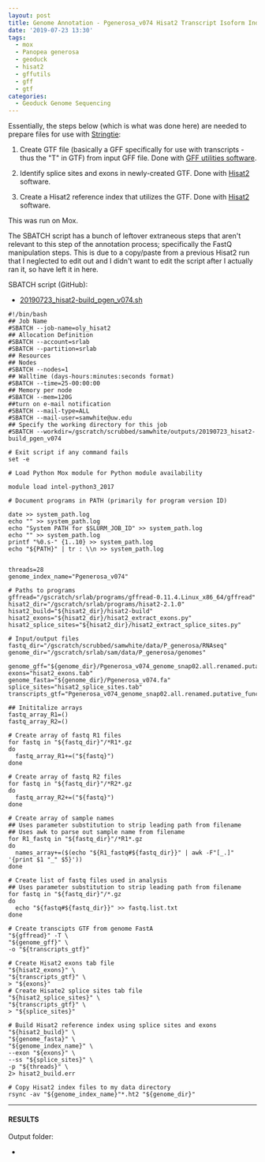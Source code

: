 ```yaml
---
layout: post
title: Genome Annotation - Pgenerosa_v074 Hisat2 Transcript Isoform Index
date: '2019-07-23 13:30'
tags:
  - mox
  - Panopea generosa
  - geoduck
  - hisat2
  - gffutils
  - gff
  - gtf
categories:
  - Geoduck Genome Sequencing
---
```


Essentially, the steps below (which is what was done here) are needed to prepare files for use with [Stringtie](https://ccb.jhu.edu/software/stringtie/index.shtml):

1. Create GTF file (basically a GFF specifically for use with transcripts - thus the "T" in GTF) from input GFF file. Done with [GFF utilities software](http://ccb.jhu.edu/software/stringtie/gff.shtml).

2. Identify splice sites and exons in newly-created GTF. Done with [Hisat2](https://ccb.jhu.edu/software/hisat2/manual.shtml) software.

3. Create a Hisat2 reference index that utilizes the GTF. Done with [Hisat2](https://ccb.jhu.edu/software/hisat2/manual.shtml) software.

This was run on Mox.

The SBATCH script has a bunch of leftover extraneous steps that aren't relevant to this step of the annotation process; specifically the FastQ manipulation steps. This is due to a copy/paste from a previous Hisat2 run that I neglected to edit out and I didn't want to edit the script after I actually ran it, so have left it in here.

SBATCH script (GitHub):

- [20190723_hisat2-build_pgen_v074.sh](https://github.com/RobertsLab/sams-notebook/blob/master/sbatch_scripts/20190723_hisat2-build_pgen_v074.sh)

```shell
#!/bin/bash
## Job Name
#SBATCH --job-name=oly_hisat2
## Allocation Definition
#SBATCH --account=srlab
#SBATCH --partition=srlab
## Resources
## Nodes
#SBATCH --nodes=1
## Walltime (days-hours:minutes:seconds format)
#SBATCH --time=25-00:00:00
## Memory per node
#SBATCH --mem=120G
##turn on e-mail notification
#SBATCH --mail-type=ALL
#SBATCH --mail-user=samwhite@uw.edu
## Specify the working directory for this job
#SBATCH --workdir=/gscratch/scrubbed/samwhite/outputs/20190723_hisat2-build_pgen_v074

# Exit script if any command fails
set -e

# Load Python Mox module for Python module availability

module load intel-python3_2017

# Document programs in PATH (primarily for program version ID)

date >> system_path.log
echo "" >> system_path.log
echo "System PATH for $SLURM_JOB_ID" >> system_path.log
echo "" >> system_path.log
printf "%0.s-" {1..10} >> system_path.log
echo "${PATH}" | tr : \\n >> system_path.log


threads=28
genome_index_name="Pgenerosa_v074"

# Paths to programs
gffread="/gscratch/srlab/programs/gffread-0.11.4.Linux_x86_64/gffread"
hisat2_dir="/gscratch/srlab/programs/hisat2-2.1.0"
hisat2_build="${hisat2_dir}/hisat2-build"
hisat2_exons="${hisat2_dir}/hisat2_extract_exons.py"
hisat2_splice_sites="${hisat2_dir}/hisat2_extract_splice_sites.py"

# Input/output files
fastq_dir="/gscratch/scrubbed/samwhite/data/P_generosa/RNAseq"
genome_dir="/gscratch/srlab/sam/data/P_generosa/genomes"

genome_gff="${genome_dir}/Pgenerosa_v074_genome_snap02.all.renamed.putative_function.domain_added.gff"
exons="hisat2_exons.tab"
genome_fasta="${genome_dir}/Pgenerosa_v074.fa"
splice_sites="hisat2_splice_sites.tab"
transcripts_gtf="Pgenerosa_v074_genome_snap02.all.renamed.putative_function.domain_added.gtf"

## Inititalize arrays
fastq_array_R1=()
fastq_array_R2=()

# Create array of fastq R1 files
for fastq in "${fastq_dir}"/*R1*.gz
do
  fastq_array_R1+=("${fastq}")
done

# Create array of fastq R2 files
for fastq in "${fastq_dir}"/*R2*.gz
do
  fastq_array_R2+=("${fastq}")
done

# Create array of sample names
## Uses parameter substitution to strip leading path from filename
## Uses awk to parse out sample name from filename
for R1_fastq in "${fastq_dir}"/*R1*.gz
do
  names_array+=($(echo "${R1_fastq#${fastq_dir}}" | awk -F"[_.]" '{print $1 "_" $5}'))
done

# Create list of fastq files used in analysis
## Uses parameter substitution to strip leading path from filename
for fastq in "${fastq_dir}"/*.gz
do
  echo "${fastq#${fastq_dir}}" >> fastq.list.txt
done

# Create transcipts GTF from genome FastA
"${gffread}" -T \
"${genome_gff}" \
-o "${transcripts_gtf}"

# Create Hisat2 exons tab file
"${hisat2_exons}" \
"${transcripts_gtf}" \
> "${exons}"
# Create Hisate2 splice sites tab file
"${hisat2_splice_sites}" \
"${transcripts_gtf}" \
> "${splice_sites}"

# Build Hisat2 reference index using splice sites and exons
"${hisat2_build}" \
"${genome_fasta}" \
"${genome_index_name}" \
--exon "${exons}" \
--ss "${splice_sites}" \
-p "${threads}" \
2> hisat2_build.err

# Copy Hisat2 index files to my data directory
rsync -av "${genome_index_name}"*.ht2 "${genome_dir}"
```

---

#### RESULTS

Output folder:

- []()

